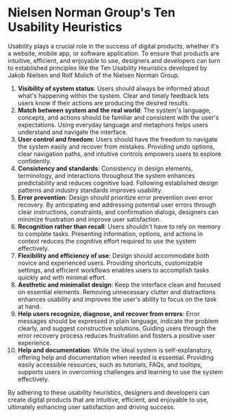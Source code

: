 # **Nielsen Norman Group's Ten Usability Heuristics**

Usability plays a crucial role in the success of digital products, whether it's a website, mobile app, or software application. To ensure that products are intuitive, efficient, and enjoyable to use, designers and developers can turn to established principles like the Ten Usability Heuristics developed by Jakob Nielsen and Rolf Molich of the Nielsen Norman Group.

1. **Visibility of system status**: Users should always be informed about what's happening within the system. Clear and timely feedback lets users know if their actions are producing the desired results.
2. **Match between system and the real world**: The system's language, concepts, and actions should be familiar and consistent with the user's expectations. Using everyday language and metaphors helps users understand and navigate the interface.
3. **User control and freedom**: Users should have the freedom to navigate the system easily and recover from mistakes. Providing undo options, clear navigation paths, and intuitive controls empowers users to explore confidently.
4. **Consistency and standards**: Consistency in design elements, terminology, and interactions throughout the system enhances predictability and reduces cognitive load. Following established design patterns and industry standards improves usability.
5. **Error prevention**: Design should prioritize error prevention over error recovery. By anticipating and addressing potential user errors through clear instructions, constraints, and confirmation dialogs, designers can minimize frustration and improve user satisfaction.
6. **Recognition rather than recall**: Users shouldn't have to rely on memory to complete tasks. Presenting information, options, and actions in context reduces the cognitive effort required to use the system effectively.
7. **Flexibility and efficiency of use**: Design should accommodate both novice and experienced users. Providing shortcuts, customizable settings, and efficient workflows enables users to accomplish tasks quickly and with minimal effort.
8. **Aesthetic and minimalist design**: Keep the interface clean and focused on essential elements. Removing unnecessary clutter and distractions enhances usability and improves the user's ability to focus on the task at hand.
9. **Help users recognize, diagnose, and recover from errors**: Error messages should be expressed in plain language, indicate the problem clearly, and suggest constructive solutions. Guiding users through the error recovery process reduces frustration and fosters a positive user experience.
10. **Help and documentation**: While the ideal system is self-explanatory, offering help and documentation when needed is essential. Providing easily accessible resources, such as tutorials, FAQs, and tooltips, supports users in overcoming challenges and learning to use the system effectively.

By adhering to these usability heuristics, designers and developers can create digital products that are intuitive, efficient, and enjoyable to use, ultimately enhancing user satisfaction and driving success.
